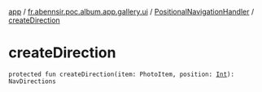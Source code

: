 [app](../../index.md) / [fr.abennsir.poc.album.app.gallery.ui](../index.md) / [PositionalNavigationHandler](index.md) / [createDirection](./create-direction.md)

# createDirection

`protected fun createDirection(item: PhotoItem, position: `[`Int`](https://kotlinlang.org/api/latest/jvm/stdlib/kotlin/-int/index.html)`): NavDirections`